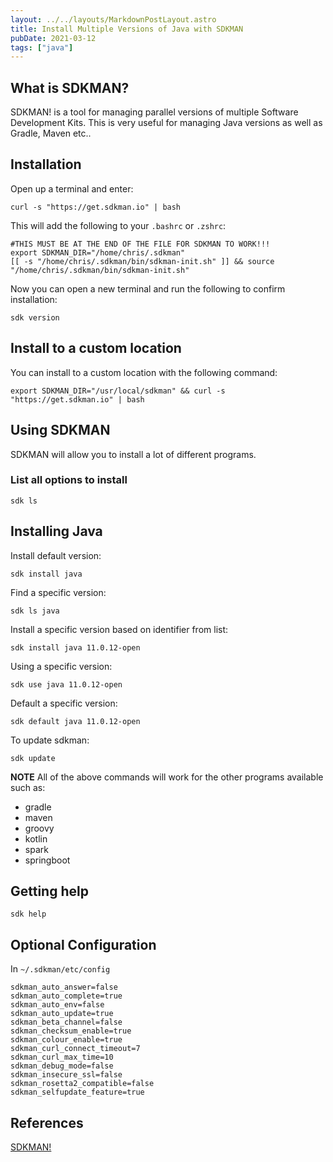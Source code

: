 ```yaml
---
layout: ../../layouts/MarkdownPostLayout.astro
title: Install Multiple Versions of Java with SDKMAN
pubDate: 2021-03-12
tags: ["java"]
---
```


## What is SDKMAN?

SDKMAN! is a tool for managing parallel versions of multiple Software Development Kits. This is very useful for managing Java versions as well as Gradle, Maven etc..

## Installation

Open up a terminal and enter:

```
curl -s "https://get.sdkman.io" | bash
```

This will add the following to your `.bashrc` or `.zshrc`:

```
#THIS MUST BE AT THE END OF THE FILE FOR SDKMAN TO WORK!!!
export SDKMAN_DIR="/home/chris/.sdkman"
[[ -s "/home/chris/.sdkman/bin/sdkman-init.sh" ]] && source "/home/chris/.sdkman/bin/sdkman-init.sh"
```

Now you can open a new terminal and run the following to confirm installation:

```
sdk version
```

## Install to a custom location

You can install to a custom location with the following command:

```
export SDKMAN_DIR="/usr/local/sdkman" && curl -s "https://get.sdkman.io" | bash
```

## Using SDKMAN

SDKMAN will allow you to install a lot of different programs.

### List all options to install

```
sdk ls
```

## Installing Java

Install default version:

```
sdk install java
```

Find a specific version:

```
sdk ls java
```

Install a specific version based on identifier from list:

```
sdk install java 11.0.12-open
```

Using a specific version:

```
sdk use java 11.0.12-open
```

Default a specific version:

```
sdk default java 11.0.12-open
```

To update sdkman:

```
sdk update
```

**NOTE** All of the above commands will work for the other programs available such as:

- gradle
- maven
- groovy
- kotlin
- spark
- springboot

## Getting help

```
sdk help
```

## Optional Configuration

In `~/.sdkman/etc/config`

```
sdkman_auto_answer=false
sdkman_auto_complete=true
sdkman_auto_env=false
sdkman_auto_update=true
sdkman_beta_channel=false
sdkman_checksum_enable=true
sdkman_colour_enable=true
sdkman_curl_connect_timeout=7
sdkman_curl_max_time=10
sdkman_debug_mode=false
sdkman_insecure_ssl=false
sdkman_rosetta2_compatible=false
sdkman_selfupdate_feature=true
```

## References

[SDKMAN!](https://sdkman.io/)
